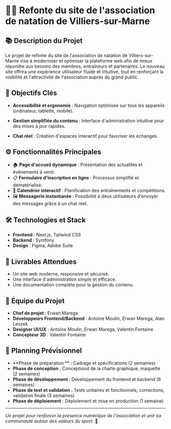 # 🏊‍♀️ **Refonte du site de l'association de natation de Villiers-sur-Marne**

## 📚 **Description du Projet**
Le projet de refonte du site de l'association de natation de Villiers-sur-Marne vise à moderniser et optimiser la plateforme web afin de mieux répondre aux besoins des membres, entraîneurs et partenaires. Le nouveau site offrira une expérience utilisateur fluide et intuitive, tout en renforçant la visibilité et l'attractivité de l'association auprès du grand public.

## 🎯 **Objectifs Clés**
- **Accessibilité et ergonomie** : Navigation optimisée sur tous les appareils (ordinateur, tablette, mobile).

- **Gestion simplifiée du contenu** : Interface d'administration intuitive pour des mises à jour rapides.

- **Chat réel** : Création d'espaces interactif pour favoriser les échanges.

## ⚙️ **Fonctionnalités Principales**
- 🏠 **Page d'accueil dynamique** : Présentation des actualités et événements à venir.
- 📋 **Formulaire d'inscription en ligne** : Processus simplifié et dématérialisé.
- 📅 **Calendrier interactif** : Planification des entraînements et compétitions.
- 🖼️ **Messagerie instantanée** : Possibilité à deux utilisateurs d'envoyer des messages grâce à un chat réel.

## 🛠️ **Technologies et Stack**
- **Frontend** : Next.js, Tailwind CSS
- **Backend** : Symfony
- **Design** : Figma, Adobe Suite

## 🚀 **Livrables Attendues**
- Un site web moderne, responsive et sécurisé.
- Une interface d'administration simple et efficace.
- Une documentation complète pour la gestion du contenu.

## 👥 **Équipe du Projet**
- **Chef de projet** : Erwan Marega
- **Développeurs Frontend/Backend** : Antoine Moulin, Erwan Marega, Alan Leszek
- **Designer UI/UX** : Antoine Moulin, Erwan Marega, Valentin Fontaine
- **Concepteur 3D** : Valentin Fontaine

## 📆 **Planning Prévisionnel**
- **Phase de préparation ** : Cadrage et spécifications (2 semaines)
- **Phase de conception** : Conceptiond de la charte graphique, maquette (2 semaines)
- **Phase de développement** : Développement du frontend et backend (6 semaines)
- **Phase de test et validation** : Tests unitaires et fonctionnels, corrections, validation finale (3 semaines)
- **Phase de déploiement** : Déploiement et mise en production (1 semaine)

---
*Un projet pour renforcer la présence numérique de l'association et unir sa communauté autour des valeurs du sport.* 🌟

